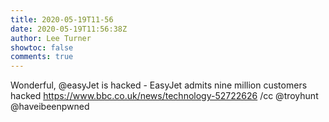 ```yaml
---
title: 2020-05-19T11-56
date: 2020-05-19T11:56:38Z
author: Lee Turner
showtoc: false
comments: true
---
```


Wonderful, @easyJet is hacked - EasyJet admits nine million customers hacked https://www.bbc.co.uk/news/technology-52722626 /cc @troyhunt @haveibeenpwned

